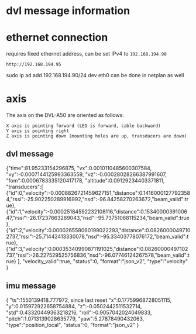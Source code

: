 # dvl message information

# ethernet connection

requires fixed ethernet address, can be set IPv4 to
`192.168.194.90`

`http://192.168.194.95`

sudo ip ad add 192.168.194.90/24 dev eth0
can be done in netplan as well

# axis

The axis on the DVL-A50 are oriented as follows:

    X axis is pointing forward (LED is forward, cable backward)
    Y axis is pointing right
    Z axis is pointing down (mounting holes are up, transducers are down)



## dvl message

{"time":81.95233154296875,
"vx":0.0010110485600307584,
"vy":-0.0007144125993363559,
"vz":-0.00028028266387991607,
"fom":0.0006783335120417178,
"altitude":0.09129234403371811,
"transducers":[
    {"id":0,"velocity":-0.0008826721459627151,"distance":0.14160001277923584,"rssi":-25.902250289916992,"nsd":-96.84258270263672,"beam_valid":true},
    {"id":1,"velocity":-0.00025184592232108116,"distance":0.1534000039100647,"rssi":-26.17237663269043,"nsd":-95.73751068115234,"beam_valid":true},
    {"id":2,"velocity":0.000026558060199022293,"distance":0.08260000497102737,"rssi":-25.71442413330078,"nsd":-95.33403778076172,"beam_valid":true},
    {"id":3,"velocity":0.00035340990871191025,"distance":0.08260000497102737,"rssi":-26.227529525756836,"nsd":-96.07746124267578,"beam_valid":true}
    ],
"velocity_valid":true,
"status":0,
"format":"json_v2",
"type":"velocity"
}

## imu message

{
    "ts":1550139418.777972, since last reset
"x":0.17759968728051115,
"y":0.015972922658754884,
"z":-0.0502442511532714,
"std":0.43320449363218216,
"roll":-0.9057042024049833,
"pitch":1.0713139028635779,
"yaw":5.27878490432063,
"type":"position_local",
"status":0,
"format":"json_v2"
}